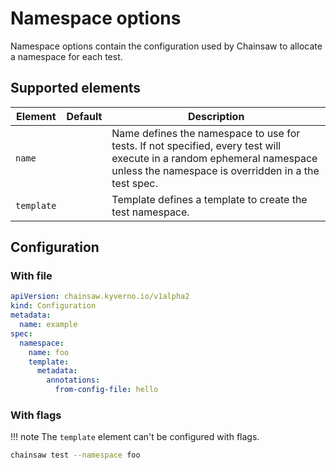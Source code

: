 # Namespace options

Namespace options contain the configuration used by Chainsaw to allocate a namespace for each test.

## Supported elements

| Element | Default | Description |
|---|---|---|
| `name` | | Name defines the namespace to use for tests. If not specified, every test will execute in a random ephemeral namespace unless the namespace is overridden in a the test spec. |
| `template` | | Template defines a template to create the test namespace. |

## Configuration

### With file

```yaml
apiVersion: chainsaw.kyverno.io/v1alpha2
kind: Configuration
metadata:
  name: example
spec:
  namespace:
    name: foo
    template:
      metadata:
        annotations:
          from-config-file: hello
```

### With flags

!!! note
    The `template` element can't be configured with flags.

```bash
chainsaw test --namespace foo
```
